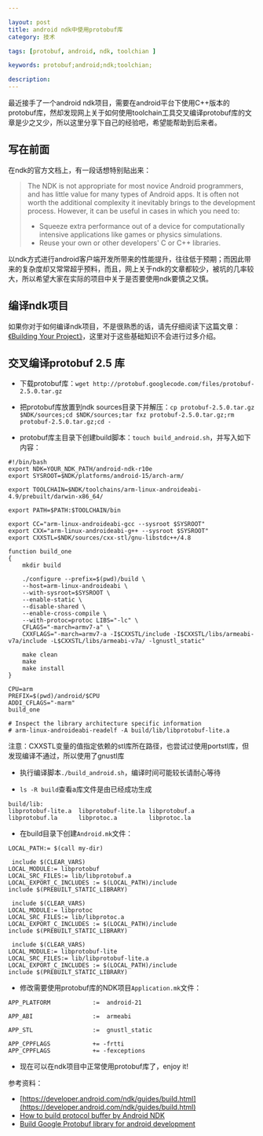 ```yaml
---

layout: post
title: android ndk中使用protobuf库
category: 技术

tags: [protobuf, android, ndk, toolchian ]

keywords: protobuf;android;ndk;toolchian;

description:
---
```


最近接手了一个android ndk项目，需要在android平台下使用C++版本的protobuf库，然却发现网上关于如何使用toolchain工具交叉编译protobuf库的文章是少之又少，所以这里分享下自己的经验吧，希望能帮助到后来者。

## 写在前面

在ndk的官方文档上，有一段话想特别贴出来：

> The NDK is not appropriate for most novice Android programmers, and has little value for many types of Android apps. It is often not worth the additional complexity it inevitably brings to the development process. However, it can be useful in cases in which you need to:
>
> - Squeeze extra performance out of a device for computationally intensive applications like games or physics simulations.
> - Reuse your own or other developers' C or C++ libraries.

以ndk方式进行android客户端开发所带来的性能提升，往往低于预期；而因此带来的复杂度却又常常超乎预料，而且，网上关于ndk的文章都较少，被坑的几率较大，所以希望大家在实际的项目中关于是否要使用ndk要慎之又慎。

## 编译ndk项目

如果你对于如何编译ndk项目，不是很熟悉的话，请先仔细阅读下这篇文章：[《Building Your Project》](https://developer.android.com/ndk/guides/build.html)，这里对于这些基础知识不会进行过多介绍。

## 交叉编译protobuf 2.5 库

- 下载protobuf库：```wget http://protobuf.googlecode.com/files/protobuf-2.5.0.tar.gz```

- 把protobuf库放置到ndk sources目录下并解压：```cp protobuf-2.5.0.tar.gz $NDK/sources;cd $NDK/sources;tar fxz protobuf-2.5.0.tar.gz;rm protobuf-2.5.0.tar.gz;cd -```

- protobuf库主目录下创建build脚本：```touch build_android.sh```，并写入如下内容：

```
#!/bin/bash
export NDK=YOUR_NDK_PATH/android-ndk-r10e
export SYSROOT=$NDK/platforms/android-15/arch-arm/

export TOOLCHAIN=$NDK/toolchains/arm-linux-androideabi-4.9/prebuilt/darwin-x86_64/

export PATH=$PATH:$TOOLCHAIN/bin

export CC="arm-linux-androideabi-gcc --sysroot $SYSROOT"
export CXX="arm-linux-androideabi-g++ --sysroot $SYSROOT"
export CXXSTL=$NDK/sources/cxx-stl/gnu-libstdc++/4.8

function build_one
{
    mkdir build

    ./configure --prefix=$(pwd)/build \
    --host=arm-linux-androideabi \
    --with-sysroot=$SYSROOT \
    --enable-static \
    --disable-shared \
    --enable-cross-compile \
    --with-protoc=protoc LIBS="-lc" \
    CFLAGS="-march=armv7-a" \
    CXXFLAGS="-march=armv7-a -I$CXXSTL/include -I$CXXSTL/libs/armeabi-v7a/include -L$CXXSTL/libs/armeabi-v7a/ -lgnustl_static"

    make clean
    make
    make install
}

CPU=arm
PREFIX=$(pwd)/android/$CPU
ADDI_CFLAGS="-marm"
build_one

# Inspect the library architecture specific information
# arm-linux-androideabi-readelf -A build/lib/libprotobuf-lite.a
```

注意：CXXSTL变量的值指定依赖的stl库所在路径，也尝试过使用portstl库，但发现编译不通过，所以使用了gnustl库

- 执行编译脚本```./build_android.sh```，编译时间可能较长请耐心等待

- ```ls -R build```查看a库文件是由已经成功生成

```
build/lib:
libprotobuf-lite.a  libprotobuf-lite.la libprotobuf.a       libprotobuf.la      libprotoc.a         libprotoc.la
```

- 在build目录下创建```Android.mk```文件：

```
LOCAL_PATH:= $(call my-dir)

 include $(CLEAR_VARS)
LOCAL_MODULE:= libprotobuf
LOCAL_SRC_FILES:= lib/libprotobuf.a
LOCAL_EXPORT_C_INCLUDES := $(LOCAL_PATH)/include
include $(PREBUILT_STATIC_LIBRARY)

 include $(CLEAR_VARS)
LOCAL_MODULE:= libprotoc
LOCAL_SRC_FILES:= lib/libprotoc.a
LOCAL_EXPORT_C_INCLUDES := $(LOCAL_PATH)/include
include $(PREBUILT_STATIC_LIBRARY)

 include $(CLEAR_VARS)
LOCAL_MODULE:= libprotobuf-lite
LOCAL_SRC_FILES:= lib/libprotobuf-lite.a
LOCAL_EXPORT_C_INCLUDES := $(LOCAL_PATH)/include
include $(PREBUILT_STATIC_LIBRARY)
```

- 修改需要使用protobuf库的NDK项目```Application.mk```文件：

```
APP_PLATFORM            :=  android-21

APP_ABI                 :=  armeabi

APP_STL                 :=  gnustl_static

APP_CPPFLAGS            += -frtti
APP_CPPFLAGS            += -fexceptions
```

- 现在可以在ndk项目中正常使用protobuf库了，enjoy it!

参考资料：

- [https://developer.android.com/ndk/guides/build.html](https://developer.android.com/ndk/guides/build.html)
- [How to build protocol buffer by Android NDK](http://stackoverflow.com/questions/7144008/how-to-build-protocol-buffer-by-android-ndk)
- [Build Google Protobuf library for android development](https://gist.github.com/helayzhang/9034454)
